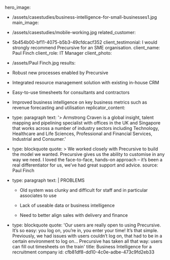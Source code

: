 hero_image:
  - /assets/casestudies/business-intelligence-for-small-businesses1.jpg
main_image:
  - /assets/casestudies/mobile-working.jpg
related_customer:
  - 5b454b00-bf11-4075-b5b3-49cfdcacf352
client_testimonial: I would strongly recommend Precursive for an SME organisation.
client_name: Paul Finch
client_role: IT Manager
client_photo:
  - /assets/Paul Finch.jpg
results:
  - Robust new processes enabled by Precursive
  - Integrated resource management solution with existing in-house CRM
  - Easy-to-use timesheets for consultants and contractors
  - Improved business intelligence on key business metrics such as revenue forecasting and utilisation
replicator_content:
  - 
    type: paragraph
    text: '> Armstrong Craven is a global insight, talent mapping and pipelining specialist with offices in the UK and Singapore that works across a number of industry sectors including Technology, Healthcare and Life Sciences, Professional and Financial Services, Industrial and Consumer.'
  - 
    type: blockquote
    quote: >
      We worked closely with Precursive to build the model we wanted. Precursive gives us the ability to
      customise in any way we need. I loved the face-to-face, hands-on approach – it’s been a real
      differentiator for us, we’ve had great support and advice.
    source: Paul Finch
  - 
    type: paragraph
    text: |
      PROBLEMS
      
      + Old system was clunky and difficult for staff and in particular associates to use
      
      + Lack of useable data or business intelligence
      
      + Need to better align sales with delivery and finance
  - 
    type: blockquote
    quote: 'Our users are really open to using Precursive. It’s so easy: you log on, you’re in, you enter your time! It’s that simple. Previously, we had issues with users couldn’t log on, that had to be in a certain environment to log on… Precursive has taken all that way: users can fill out timesheets on the train'
title: Business Intelligence for a recruitment company
id: cfb81df8-dd10-4c0e-adbe-473c9fd2eb33
